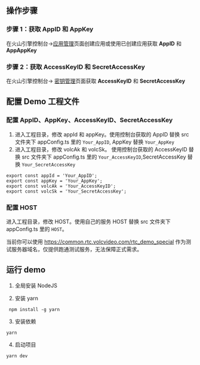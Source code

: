 ## 操作步骤

### **步骤 1：获取 AppID 和 AppKey**

在火山引擎控制台->[应用管理](https://console.volcengine.com/rtc/listRTC)页面创建应用或使用已创建应用获取 **AppID** 和 **AppAppKey**

### **步骤 2：获取 AccessKeyID 和 SecretAccessKey**

在火山引擎控制台-> [密钥管理](https://console.volcengine.com/iam/keymanage/)页面获取 **AccessKeyID** 和 **SecretAccessKey**

## 配置 Demo 工程文件

### 配置 AppID、AppKey、AccessKeyID、SecretAccessKey

1. 进入工程目录，修改 appId 和 appKey。使用控制台获取的 AppID 替换 src 文件夹下 appConfig.ts 里的 `Your_AppID`, AppKey 替换 `Your_AppKey`
2. 进入工程目录，修改 volcAk 和 volcSk。 使用控制台获取的 AccessKeyID 替换 src 文件夹下 appConfig.ts 里的 `Your_AccessKeyID`,SecretAccessKey 替换 `Your_SecretAccessKey`

```
export const appId = 'Your_AppID';
export const appKey = 'Your_AppKey';
export const volcAk = 'Your_AccessKeyID';
export const volcSk = 'Your_SecretAccessKey';

```

### 配置 HOST

进入工程目录，修改 HOST。使用自己的服务 HOST 替换 src 文件夹下 appConfig.ts 里的 `HOST`。

当前你可以使用 https://common.rtc.volcvideo.com/rtc_demo_special 作为测试服务器域名，仅提供跑通测试服务，无法保障正式需求。

## 运行 demo

1. 全局安装 NodeJS

2. 安装 yarn

```
 npm install -g yarn
```

3. 安装依赖

```
yarn
```

4. 启动项目

```
yarn dev
```
